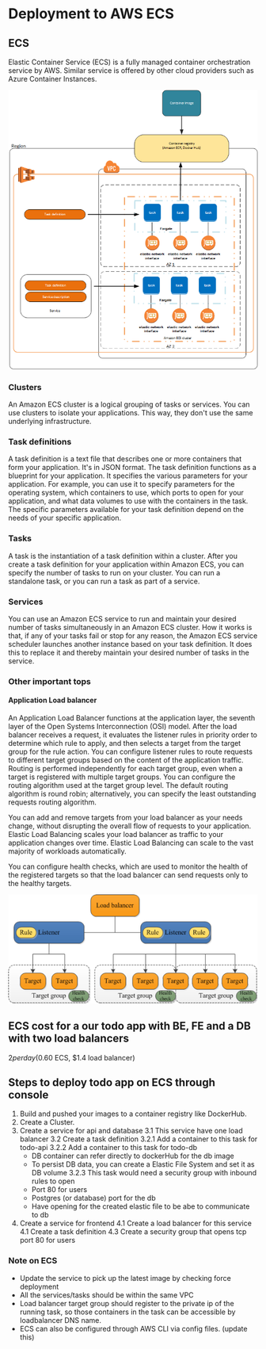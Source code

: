 # Deployment to AWS ECS

## ECS

Elastic Container Service (ECS) is a fully managed container orchestration service by AWS. Similar service is offered by other cloud providers such as Azure Container Instances.

![ECS diagram](images/overview-fargate.png)

### Clusters

An Amazon ECS cluster is a logical grouping of tasks or services. You can use clusters to isolate your applications. This way, they don't use the same underlying infrastructure.

### Task definitions

A task definition is a text file that describes one or more containers that form your application. It's in JSON format. The task definition functions as a blueprint for your application. It specifies the various parameters for your application. For example, you can use it to specify parameters for the operating system, which containers to use, which ports to open for your application, and what data volumes to use with the containers in the task. The specific parameters available for your task definition depend on the needs of your specific application.

### Tasks

A task is the instantiation of a task definition within a cluster. After you create a task definition for your application within Amazon ECS, you can specify the number of tasks to run on your cluster. You can run a standalone task, or you can run a task as part of a service.

### Services

You can use an Amazon ECS service to run and maintain your desired number of tasks simultaneously in an Amazon ECS cluster. How it works is that, if any of your tasks fail or stop for any reason, the Amazon ECS service scheduler launches another instance based on your task definition. It does this to replace it and thereby maintain your desired number of tasks in the service.

### Other important tops

#### Application Load balancer

An Application Load Balancer functions at the application layer, the seventh layer of the Open Systems Interconnection (OSI) model. After the load balancer receives a request, it evaluates the listener rules in priority order to determine which rule to apply, and then selects a target from the target group for the rule action. You can configure listener rules to route requests to different target groups based on the content of the application traffic. Routing is performed independently for each target group, even when a target is registered with multiple target groups. You can configure the routing algorithm used at the target group level. The default routing algorithm is round robin; alternatively, you can specify the least outstanding requests routing algorithm.

You can add and remove targets from your load balancer as your needs change, without disrupting the overall flow of requests to your application. Elastic Load Balancing scales your load balancer as traffic to your application changes over time. Elastic Load Balancing can scale to the vast majority of workloads automatically.

You can configure health checks, which are used to monitor the health of the registered targets so that the load balancer can send requests only to the healthy targets.

![Load balancer diagram](images/load-balancer.png)



## ECS cost for a our todo app with BE, FE and a DB with two load balancers

$2 per day ($0.60 ECS, $1.4 load balancer)

## Steps to deploy todo app on ECS through console

1. Build and pushed your images to a container registry like DockerHub.
2. Create a Cluster.
3. Create a service for api and database
  3.1 This service have one load balancer
  3.2 Create a task definition
    3.2.1 Add a container to this task for todo-api
    3.2.2 Add a container to this task for todo-db
      - DB container can refer directly to dockerHub for the db image
      - To persist DB data, you can create a Elastic File System and set it as DB volume
    3.2.3 This task would need a security group with inbound rules to open
      - Port 80 for users
      - Postgres (or database) port for the db
      - Have opening for the created elastic file to be abe to communicate to db
4. Create a service for frontend
  4.1 Create a load balancer for this service
  4.1 Create a task definition
  4.3 Create a security group that opens tcp port 80 for users

### Note on ECS

- Update the service to pick up the latest image by checking force deployment
- All the services/tasks should be within the same VPC
- Load balancer target group should register to the private ip of the running task, so those containers in the task can be accessible by loadbalancer DNS name.
- ECS can also be configured through AWS CLI via config files. (update this)
